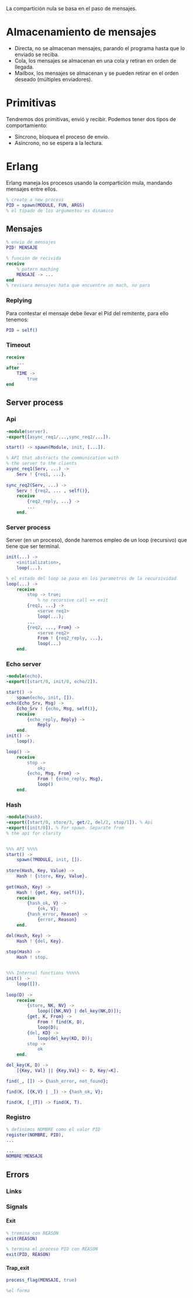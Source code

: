 La compartición nula se basa en el paso de mensajes.
# Almacenamiento de mensajes
- Directa, no se almacenan mensajes, parando el programa hasta que lo enviado se reciba.
- Cola, los mensajes se almacenan en una cola y retiran en orden de llegada.
- Mailbox, los mensajes se almacenan y se pueden retirar en el orden deseado (múltiples enviadores).
# Primitivas
Tendremos dos primitivas, envió y recibir. Podemos tener dos tipos de comportamiento:
- Síncrono, bloquea el proceso de envío.
- Asíncrono, no se espera a la lectura.
# Erlang
Erlang maneja los procesos usando la compartición mula, mandando mensajes entre ellos.
```erl
% create a new process
PID = spawn(MODULE, FUN, ARGS)
% el tipado de los argumentos es dinamico
```
## Mensajes
```erl
% envio de mensajes
PID! MENSAJE

% función de recivida
receive
	% patern maching
	MENSAJE -> ...
end
% revisara mensajes hata que encuentre un mach, no para
```
### Replying
Para contestar el mensaje debe llevar el Pid del remitente, para ello tenemos:
```erl
PID = self()
```
### Timeout
```erl
receive
	...
after
	TIME ->
		true
end
```
## Server process
### Api
```erl
-module(server).
-export([async_req1/...,sync_req2/...]).

start() -> spawn(Module, init, [...]).

% API that abstracts the communication with
% the server to the clients
async_req1(Serv, ...) ->
	Serv ! {req1, ...}.
	
sync_req2(Serv, ...) ->
	Serv ! {req2, ... , self()},
	receive
		{req2_reply, ...} ->
		...
	end.
```
### Server process
Server (en un proceso), donde haremos empleo de un loop (recursivo) que tiene que ser terminal.
```erl
init(...) ->
	<initialization>,
	loop(...).

% el estado del loop se pasa en los parametros de la recursividad
loop(...) ->
	receive
		stop -> true; 
			% no recursive call => exit
		{req1, ...} ->
			<serve req1>
			loop(...);
		...
		{req2, ..., From} ->
			<serve req2>
			From ! {req2_reply, ...},
			loop(...)
	end. 
```
### Echo server
```erl
-module(echo).  
-export([start/0, init/0, echo/2]).

start() ->  
	spawn(echo, init, []).  
echo(Echo_Srv, Msg) ->  
	Echo_Srv ! {echo, Msg, self()},  
	receive  
		{echo_reply, Reply} ->  
			Reply  
	end.  
init() ->  
	loop().

loop() ->  
	receive  
		stop ->  
			ok;  
		{echo, Msg, From} ->  
			From ! {echo_reply, Msg},  
			loop()  
	end.
```
### Hash
```erl
-module(hash).  
-export([start/0, store/3, get/2, del/2, stop/1]). % Api  
-export([init/0]). % For spawn. Separate from  
% the api for clarity


%%% API %%%%  
start() ->  
	spawn(?MODULE, init, []).  
	
store(Hash, Key, Value) ->  
	Hash ! {store, Key, Value}.  
	
get(Hash, Key) ->  
	Hash ! {get, Key, self()},  
	receive  
		{hash_ok, V} ->  
			{ok, V};  
		{hash_error, Reason} ->  
			{error, Reason}  
	end.

del(Hash, Key) ->  
	Hash ! {del, Key}. 
	
stop(Hash) ->  
	Hash ! stop.


%%% Internal functions %%%%%  
init() ->  
	loop([]). 
	 
loop(D) ->  
	receive  
		{store, NK, NV} ->  
			loop([{NK,NV} | del_key(NK,D)]);  
		{get, K, From} ->  
			From ! find(K, D),  
			loop(D);  
		{del, KD} ->  
			loop(del_key(KD, D));  
		stop ->  
			ok  
	end.

del_key(K, D) ->  
	[{Key, Val} || {Key,Val} <- D, Key/=K].

find(_, []) -> {hash_error, not_found};  

find(K, [{K,V} | _]) -> {hash_ok, V};  

find(K, [_|T]) -> find(K, T).
```
### Registro
```erl
% definimos NOMBRE como el valor PID
register(NOMBRE, PID),
...

...
NOMBRE!MENSAJE
```
## Errors
### Links
### Signals
#### Exit
```erl
% tremina con REASON
exit(REASON)

% termina el proceso PID con REASON
exit(PID, REASON)
```
#### Trap_exit
```erl
process_flag(MENSAJE, true)

%el forma
```